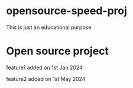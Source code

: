 # opensource-speed-proj
This is just an educational purpose

# Open source project

feature1 added on 1st Jan 2024


feature2 added on 1st May 2024
